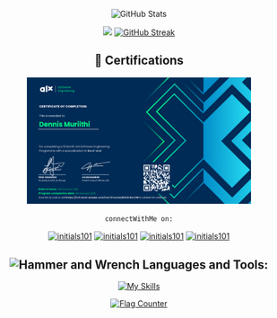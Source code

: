 
<div align="center">	

<div align="center">
 
 ![GitHub Stats](https://github-readme-stats.vercel.app/api?hide_title=false&hide_rank=false&show_icons=true&include_all_commits=true&count_private=true&disable_animations=false&theme=tokyonight&locale=en&hide_border=true&username=initials101)
 
![](http://github-profile-summary-cards.vercel.app/api/cards/most-commit-language?username=initials101&theme=tokyonight)
[![GitHub Streak](https://streak-stats.demolab.com/?user=initials101&theme=tokyonight)](https://git.io/streak-stats)
</div>

<!-- ![](https://quotes-github-readme.vercel.app/api?type=horizontal&theme=tokyonight&border_radius=13) -->

## 🏅 Certifications
<p align="center">
  <img src="certifications/alx.png" alt="ALX Certificate" width="400"/>
</p>

`connectWithMe on:`
<p align="center">
<a href="https://x.com/initials101" target="blank"><img align="center" src="https://raw.githubusercontent.com/rahuldkjain/github-profile-readme-generator/master/src/images/icons/Social/twitter.svg" alt="initials101" height="30" width="40" /></a>
<a href="https://linkedin.com/in/initials101" target="blank"><img align="center" src="https://raw.githubusercontent.com/rahuldkjain/github-profile-readme-generator/master/src/images/icons/Social/linked-in-alt.svg" alt="initials101" height="30" width="40" /></a>
<a href="https://instagram.com/ni_murry" target="blank"><img align="center" src="https://raw.githubusercontent.com/rahuldkjain/github-profile-readme-generator/master/src/images/icons/Social/instagram.svg" alt="initials101" height="30" width="40" /></a>
<a href="https://www.leetcode.com/initials101" target="blank"><img align="center" src="https://raw.githubusercontent.com/rahuldkjain/github-profile-readme-generator/master/src/images/icons/Social/leet-code.svg" alt="initials101" height="30" width="40" /></a>
</p>

 ## <img src="https://raw.githubusercontent.com/Tarikul-Islam-Anik/Animated-Fluent-Emojis/master/Emojis/Objects/Hammer%20and%20Wrench.png" alt="Hammer and Wrench" width="30" height="30" /> **Languages and Tools:**  
[![My Skills](https://skillicons.dev/icons?i=html,css,tailwind,js,react,vite,python,django,next,expressjs,nodejs,mongodb,md,git,github,vscode,mysql,styledcomponents,postman,alrclinux,vim,stackoverflow&perline=13)](#)


<a href="https://info.flagcounter.com/rTck"><img src="https://s01.flagcounter.com/count2/rTck/bg_FFFFFF/txt_000000/border_CCCCCC/columns_2/maxflags_10/viewers_0/labels_0/pageviews_0/flags_0/percent_0/" alt="Flag Counter" border="0"></a>
